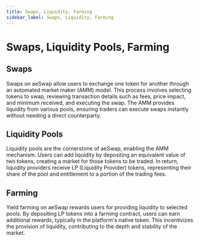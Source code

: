 ```yaml
---
title: Swaps, Liquidity, Farming
sidebar_label: Swaps, Liquidity, Farming
---
```


# Swaps, Liquidity Pools, Farming

## Swaps
Swaps on aeSwap allow users to exchange one token for another through an automated market maker (AMM) model. This process involves selecting tokens to swap, reviewing transaction details such as fees, price impact, and minimum received, and executing the swap. The AMM provides liquidity from various pools, ensuring traders can execute swaps instantly without needing a direct counterparty.


## Liquidity Pools
Liquidity pools are the cornerstone of aeSwap, enabling the AMM mechanism. Users can add liquidity by depositing an equivalent value of two tokens, creating a market for those tokens to be traded. In return, liquidity providers receive LP (Liquidity Provider) tokens, representing their share of the pool and entitlement to a portion of the trading fees.

## Farming
Yield farming on aeSwap rewards users for providing liquidity to selected pools. By depositing LP tokens into a farming contract, users can earn additional rewards, typically in the platform's native token. This incentivizes the provision of liquidity, contributing to the depth and stability of the market.

